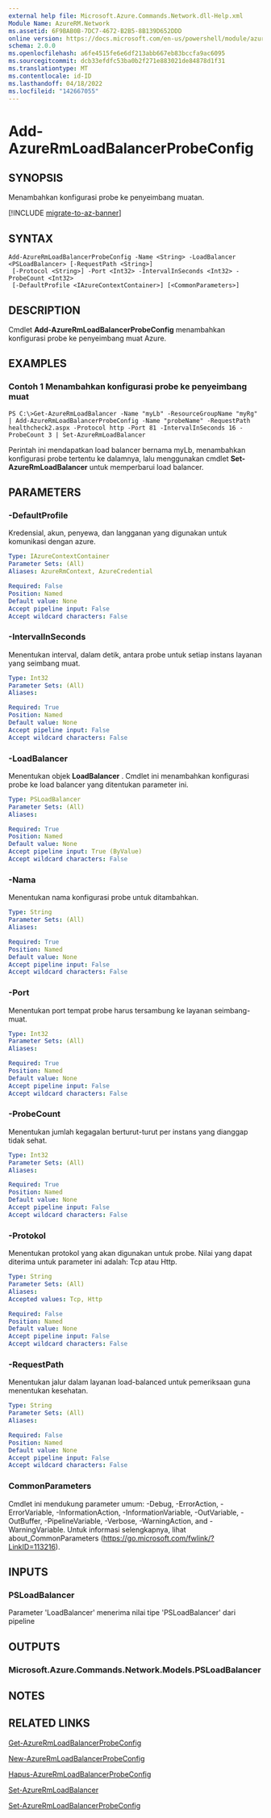 ```yaml
---
external help file: Microsoft.Azure.Commands.Network.dll-Help.xml
Module Name: AzureRM.Network
ms.assetid: 6F9BAB0B-7DC7-4672-B2B5-8B139D652DDD
online version: https://docs.microsoft.com/en-us/powershell/module/azurerm.network/add-azurermloadbalancerprobeconfig
schema: 2.0.0
ms.openlocfilehash: a6fe4515fe6e6df213abb667eb83bccfa9ac6095
ms.sourcegitcommit: dcb33efdfc53ba0b2f271e883021de84878d1f31
ms.translationtype: MT
ms.contentlocale: id-ID
ms.lasthandoff: 04/18/2022
ms.locfileid: "142667055"
---
```

# Add-AzureRmLoadBalancerProbeConfig

## SYNOPSIS
Menambahkan konfigurasi probe ke penyeimbang muatan.

[!INCLUDE [migrate-to-az-banner](../../includes/migrate-to-az-banner.md)]

## SYNTAX

```
Add-AzureRmLoadBalancerProbeConfig -Name <String> -LoadBalancer <PSLoadBalancer> [-RequestPath <String>]
 [-Protocol <String>] -Port <Int32> -IntervalInSeconds <Int32> -ProbeCount <Int32>
 [-DefaultProfile <IAzureContextContainer>] [<CommonParameters>]
```

## DESCRIPTION
Cmdlet **Add-AzureRmLoadBalancerProbeConfig** menambahkan konfigurasi probe ke penyeimbang muat Azure.

## EXAMPLES

### Contoh 1 Menambahkan konfigurasi probe ke penyeimbang muat
```
PS C:\>Get-AzureRmLoadBalancer -Name "myLb" -ResourceGroupName "myRg" | Add-AzureRmLoadBalancerProbeConfig -Name "probeName" -RequestPath healthcheck2.aspx -Protocol http -Port 81 -IntervalInSeconds 16 -ProbeCount 3 | Set-AzureRmLoadBalancer
```

Perintah ini mendapatkan load balancer bernama myLb, menambahkan konfigurasi probe tertentu ke dalamnya, lalu menggunakan cmdlet **Set-AzureRmLoadBalancer** untuk memperbarui load balancer.

## PARAMETERS

### -DefaultProfile
Kredensial, akun, penyewa, dan langganan yang digunakan untuk komunikasi dengan azure.

```yaml
Type: IAzureContextContainer
Parameter Sets: (All)
Aliases: AzureRmContext, AzureCredential

Required: False
Position: Named
Default value: None
Accept pipeline input: False
Accept wildcard characters: False
```

### -IntervalInSeconds
Menentukan interval, dalam detik, antara probe untuk setiap instans layanan yang seimbang muat.

```yaml
Type: Int32
Parameter Sets: (All)
Aliases: 

Required: True
Position: Named
Default value: None
Accept pipeline input: False
Accept wildcard characters: False
```

### -LoadBalancer
Menentukan objek **LoadBalancer** .
Cmdlet ini menambahkan konfigurasi probe ke load balancer yang ditentukan parameter ini.

```yaml
Type: PSLoadBalancer
Parameter Sets: (All)
Aliases: 

Required: True
Position: Named
Default value: None
Accept pipeline input: True (ByValue)
Accept wildcard characters: False
```

### -Nama
Menentukan nama konfigurasi probe untuk ditambahkan.

```yaml
Type: String
Parameter Sets: (All)
Aliases: 

Required: True
Position: Named
Default value: None
Accept pipeline input: False
Accept wildcard characters: False
```

### -Port
Menentukan port tempat probe harus tersambung ke layanan seimbang-muat.

```yaml
Type: Int32
Parameter Sets: (All)
Aliases: 

Required: True
Position: Named
Default value: None
Accept pipeline input: False
Accept wildcard characters: False
```

### -ProbeCount
Menentukan jumlah kegagalan berturut-turut per instans yang dianggap tidak sehat.

```yaml
Type: Int32
Parameter Sets: (All)
Aliases: 

Required: True
Position: Named
Default value: None
Accept pipeline input: False
Accept wildcard characters: False
```

### -Protokol
Menentukan protokol yang akan digunakan untuk probe.
Nilai yang dapat diterima untuk parameter ini adalah: Tcp atau Http.

```yaml
Type: String
Parameter Sets: (All)
Aliases: 
Accepted values: Tcp, Http

Required: False
Position: Named
Default value: None
Accept pipeline input: False
Accept wildcard characters: False
```

### -RequestPath
Menentukan jalur dalam layanan load-balanced untuk pemeriksaan guna menentukan kesehatan.

```yaml
Type: String
Parameter Sets: (All)
Aliases: 

Required: False
Position: Named
Default value: None
Accept pipeline input: False
Accept wildcard characters: False
```

### CommonParameters
Cmdlet ini mendukung parameter umum: -Debug, -ErrorAction, -ErrorVariable, -InformationAction, -InformationVariable, -OutVariable, -OutBuffer, -PipelineVariable, -Verbose, -WarningAction, and -WarningVariable. Untuk informasi selengkapnya, lihat about_CommonParameters (https://go.microsoft.com/fwlink/?LinkID=113216).

## INPUTS

### PSLoadBalancer
Parameter 'LoadBalancer' menerima nilai tipe 'PSLoadBalancer' dari pipeline

## OUTPUTS

### Microsoft.Azure.Commands.Network.Models.PSLoadBalancer

## NOTES

## RELATED LINKS

[Get-AzureRmLoadBalancerProbeConfig](./Get-AzureRmLoadBalancerProbeConfig.md)

[New-AzureRmLoadBalancerProbeConfig](./New-AzureRmLoadBalancerProbeConfig.md)

[Hapus-AzureRmLoadBalancerProbeConfig](./Remove-AzureRmLoadBalancerProbeConfig.md)

[Set-AzureRmLoadBalancer](./Set-AzureRmLoadBalancer.md)

[Set-AzureRmLoadBalancerProbeConfig](./Set-AzureRmLoadBalancerProbeConfig.md)


